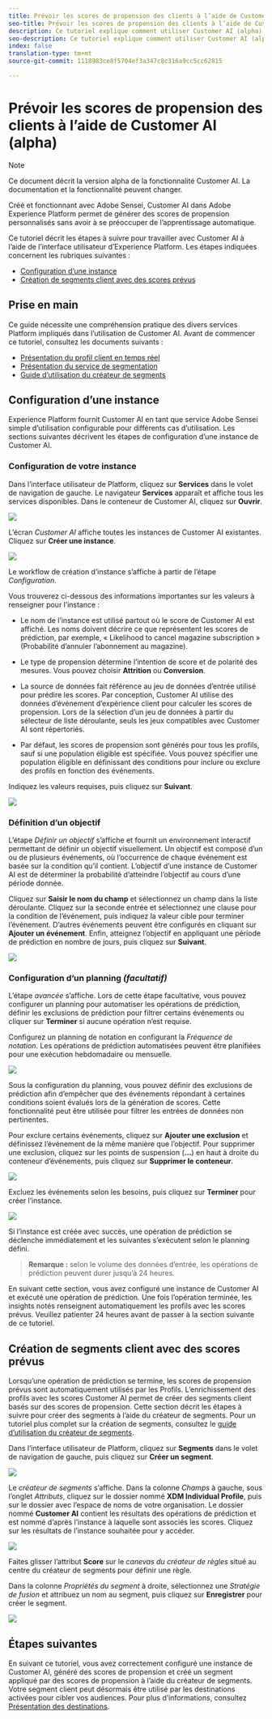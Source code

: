 ```yaml
---
title: Prévoir les scores de propension des clients à l’aide de Customer AI (alpha)
seo-title: Prévoir les scores de propension des clients à l’aide de Customer AI (alpha)
description: Ce tutoriel explique comment utiliser Customer AI (alpha)
seo-description: Ce tutoriel explique comment utiliser Customer AI (alpha)
index: false
translation-type: tm+mt
source-git-commit: 1118983ce8f5704ef3a347c8c316a9cc5cc62815

---
```



# Prévoir les scores de propension des clients à l’aide de Customer AI (alpha)

>[!NOTE]
>Ce document décrit la version alpha de la fonctionnalité Customer AI. La documentation et la fonctionnalité peuvent changer.

Créé et fonctionnant avec Adobe Sensei, Customer AI dans Adobe Experience Platform permet de générer des scores de propension personnalisés sans avoir à se préoccuper de l’apprentissage automatique.

Ce tutoriel décrit les étapes à suivre pour travailler avec Customer AI à l’aide de l’interface utilisateur d’Experience Platform. Les étapes indiquées concernent les rubriques suivantes :

* [Configuration d’une instance](#configure-an-instance)
* [Création de segments client avec des scores prévus](#create-customer-segments-with-predicted-scores)

## Prise en main

Ce guide nécessite une compréhension pratique des divers services Platform impliqués dans l’utilisation de Customer AI. Avant de commencer ce tutoriel, consultez les documents suivants :

* [Présentation du profil client en temps réel](https://www.adobe.io/apis/experienceplatform/home/profile-identity-segmentation/profile-identity-segmentation-services.html#!api-specification/markdown/narrative/technical_overview/unified_profile_architectural_overview/unified_profile_architectural_overview.md)
* [Présentation du service de segmentation](https://www.adobe.io/apis/experienceplatform/home/profile-identity-segmentation/profile-identity-segmentation-services.html#!api-specification/markdown/narrative/technical_overview/segmentation/segmentation-overview.md)
* [Guide d’utilisation du créateur de segments](https://www.adobe.io/apis/experienceplatform/home/profile-identity-segmentation/profile-identity-segmentation-services.html#!api-specification/markdown/narrative/technical_overview/segmentation/segment-builder-guide.md)

## Configuration d’une instance

Experience Platform fournit Customer AI en tant que service Adobe Sensei simple d’utilisation configurable pour différents cas d’utilisation. Les sections suivantes décrivent les étapes de configuration d’une instance de Customer AI.

### Configuration de votre instance

Dans l’interface utilisateur de Platform, cliquez sur **Services** dans le volet de navigation de gauche. Le navigateur **Services** apparaît et affiche tous les services disponibles. Dans le conteneur de Customer AI, cliquez sur **Ouvrir**.

![](./images/service.png)

L’écran *Customer AI* affiche toutes les instances de Customer AI existantes. Cliquez sur **Créer une instance**.

![](./images/customer_ai.png)

Le workflow de création d’instance s’affiche à partir de l’étape *Configuration*.

Vous trouverez ci-dessous des informations importantes sur les valeurs à renseigner pour l’instance :

* Le nom de l’instance est utilisé partout où le score de Customer AI est affiché. Les noms doivent décrire ce que représentent les scores de prédiction, par exemple, « Likelihood to cancel magazine subscription » (Probabilité d’annuler l’abonnement au magazine).

* Le type de propension détermine l’intention de score et de polarité des mesures. Vous pouvez choisir **Attrition** ou **Conversion**.

* La source de données fait référence au jeu de données d’entrée utilisé pour prédire les scores. Par conception, Customer AI utilise des données d’événement d’expérience client pour calculer les scores de propension. Lors de la sélection d’un jeu de données à partir du sélecteur de liste déroulante, seuls les jeux compatibles avec Customer AI sont répertoriés.

* Par défaut, les scores de propension sont générés pour tous les profils, sauf si une population éligible est spécifiée. Vous pouvez spécifier une population éligible en définissant des conditions pour inclure ou exclure des profils en fonction des événements.

Indiquez les valeurs requises, puis cliquez sur **Suivant**.

![](./images/setup.png)

### Définition d’un objectif

L’étape *Définir un objectif* s’affiche et fournit un environnement interactif permettant de définir un objectif visuellement. Un objectif est composé d’un ou de plusieurs événements, où l’occurrence de chaque événement est basée sur la condition qu’il contient. L’objectif d’une instance de Customer AI est de déterminer la probabilité d’atteindre l’objectif au cours d’une période donnée.

Cliquez sur **Saisir le nom du champ** et sélectionnez un champ dans la liste déroulante. Cliquez sur la seconde entrée et sélectionnez une clause pour la condition de l’événement, puis indiquez la valeur cible pour terminer l’événement. D’autres événements peuvent être configurés en cliquant sur **Ajouter un événement**. Enfin, atteignez l’objectif en appliquant une période de prédiction en nombre de jours, puis cliquez sur **Suivant**.

![](./images/goal.png)

### Configuration d’un planning *(facultatif)*

L’étape *avancée* s’affiche. Lors de cette étape facultative, vous pouvez configurer un planning pour automatiser les opérations de prédiction, définir les exclusions de prédiction pour filtrer certains événements ou cliquer sur **Terminer** si aucune opération n’est requise.

Configurez un planning de notation en configurant la *Fréquence de notation*. Les opérations de prédiction automatisées peuvent être planifiées pour une exécution hebdomadaire ou mensuelle.

![](./images/schedule.png)

Sous la configuration du planning, vous pouvez définir des exclusions de prédiction afin d’empêcher que des événements répondant à certaines conditions soient évalués lors de la génération de scores. Cette fonctionnalité peut être utilisée pour filtrer les entrées de données non pertinentes.

Pour exclure certains événements, cliquez sur **Ajouter une exclusion** et définissez l’événement de la même manière que l’objectif. Pour supprimer une exclusion, cliquez sur les points de suspension (**...**) en haut à droite du conteneur d’événements, puis cliquez sur **Supprimer le conteneur**.

![](./images/exclusion.png)

Excluez les événements selon les besoins, puis cliquez sur **Terminer** pour créer l’instance.

![](./images/advanced.png)

Si l’instance est créée avec succès, une opération de prédiction se déclenche immédiatement et les suivantes s’exécutent selon le planning défini.

>   **Remarque :** selon le volume des données d’entrée, les opérations de prédiction peuvent durer jusqu’à 24 heures.

En suivant cette section, vous avez configuré une instance de Customer AI et exécuté une opération de prédiction. Une fois l’opération terminée, les insights notés renseignent automatiquement les profils avec les scores prévus. Veuillez patienter 24 heures avant de passer à la section suivante de ce tutoriel.

## Création de segments client avec des scores prévus

Lorsqu’une opération de prédiction se termine, les scores de propension prévus sont automatiquement utilisés par les Profils. L’enrichissement des profils avec les scores Customer AI permet de créer des segments client basés sur des scores de propension. Cette section décrit les étapes à suivre pour créer des segments à l’aide du créateur de segments. Pour un tutoriel plus complet sur la création de segments, consultez le [guide d’utilisation du créateur de segments](https://www.adobe.io/apis/experienceplatform/home/profile-identity-segmentation/profile-identity-segmentation-services.html#!api-specification/markdown/narrative/technical_overview/segmentation/segment-builder-guide.md).

Dans l’interface utilisateur de Platform, cliquez sur **Segments** dans le volet de navigation de gauche, puis cliquez sur **Créer un segment**.

![](./images/segments.png)

Le *créateur de segments* s’affiche. Dans la colonne *Champs* à gauche, sous l’onglet *Attributs*, cliquez sur le dossier nommé **XDM Individual Profile**, puis sur le dossier avec l’espace de noms de votre organisation. Le dossier nommé **Customer AI** contient les résultats des opérations de prédiction et est nommé d’après l’instance à laquelle sont associés les scores. Cliquez sur les résultats de l’instance souhaitée pour y accéder.

![](./images/results.png)

Faites glisser l’attribut **Score** sur le *canevas du créateur de règles* situé au centre du créateur de segments pour définir une règle.

Dans la colonne *Propriétés du segment* à droite, sélectionnez une *Stratégie de fusion* et attribuez un nom au segment, puis cliquez sur **Enregistrer** pour créer le segment.

![](./images/properties.png)

## Étapes suivantes

En suivant ce tutoriel, vous avez correctement configuré une instance de Customer AI, généré des scores de propension et créé un segment appliqué par des scores de propension à l’aide du créateur de segments. Votre segment client peut désormais être utilisé par les destinations activées pour cibler vos audiences. Pour plus d’informations, consultez [Présentation des destinations](../destinations/destinations-overview.md).
